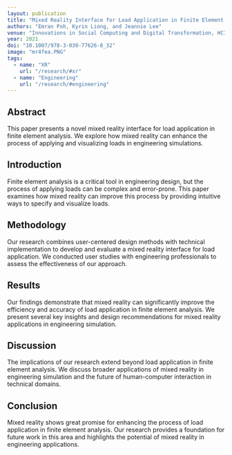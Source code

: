 ```yaml
---
layout: publication
title: "Mixed Reality Interface for Load Application in Finite Element Analysis"
authors: "Emran Poh, Kyrin Liong, and Jeannie Lee"
venue: "Innovations in Social Computing and Digital Transformation, HCI International 2021"
year: 2021
doi: "10.1007/978-3-030-77626-8_32"
image: "mr4fea.PNG"
tags:
  - name: "XR"
    url: "/research/#xr"
  - name: "Engineering"
    url: "/research/#engineering"
---
```


## Abstract

This paper presents a novel mixed reality interface for load application in finite element analysis. We explore how mixed reality can enhance the process of applying and visualizing loads in engineering simulations.

## Introduction

Finite element analysis is a critical tool in engineering design, but the process of applying loads can be complex and error-prone. This paper examines how mixed reality can improve this process by providing intuitive ways to specify and visualize loads.

## Methodology

Our research combines user-centered design methods with technical implementation to develop and evaluate a mixed reality interface for load application. We conducted user studies with engineering professionals to assess the effectiveness of our approach.

## Results

Our findings demonstrate that mixed reality can significantly improve the efficiency and accuracy of load application in finite element analysis. We present several key insights and design recommendations for mixed reality applications in engineering simulation.

## Discussion

The implications of our research extend beyond load application in finite element analysis. We discuss broader applications of mixed reality in engineering simulation and the future of human-computer interaction in technical domains.

## Conclusion

Mixed reality shows great promise for enhancing the process of load application in finite element analysis. Our research provides a foundation for future work in this area and highlights the potential of mixed reality in engineering applications. 